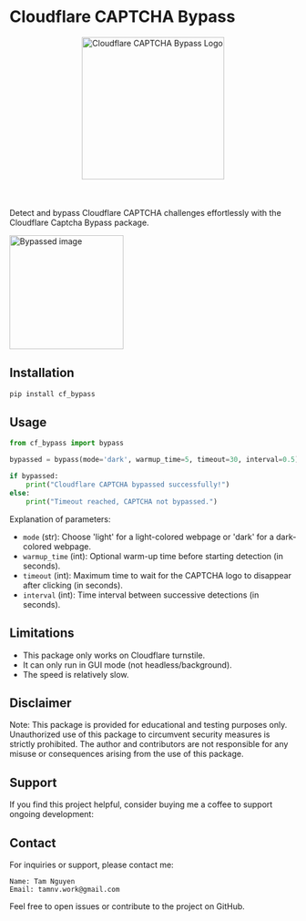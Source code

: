 # Cloudflare CAPTCHA Bypass

<div style="text-align: center; margin-bottom: 50px">
  <img src="./assets/cf_bypass_logo.png" alt="Cloudflare CAPTCHA Bypass Logo" width="250">
</div>

Detect and bypass Cloudflare CAPTCHA challenges effortlessly with the Cloudflare Captcha Bypass package.

<img src="./assets/cf_turnstile.gif" alt="Bypassed image" width="200">


## Installation

```bash
pip install cf_bypass
```

## Usage
```Python
from cf_bypass import bypass

bypassed = bypass(mode='dark', warmup_time=5, timeout=30, interval=0.5)

if bypassed:
    print("Cloudflare CAPTCHA bypassed successfully!")
else:
    print("Timeout reached, CAPTCHA not bypassed.")
```

Explanation of parameters:

- `mode` (str): Choose 'light' for a light-colored webpage or 'dark' for a dark-colored webpage.
- `warmup_time` (int): Optional warm-up time before starting detection (in seconds).
- `timeout` (int): Maximum time to wait for the CAPTCHA logo to disappear after clicking (in seconds).
- `interval` (int): Time interval between successive detections (in seconds).

## Limitations
- This package only works on Cloudflare turnstile.
- It can only run in GUI mode (not headless/background).
- The speed is relatively slow.

## Disclaimer
Note: This package is provided for educational and testing purposes only. Unauthorized use of this package to circumvent security measures is strictly prohibited. The author and contributors are not responsible for any misuse or consequences arising from the use of this package.

## Support
If you find this project helpful, consider buying me a coffee to support ongoing development:


## Contact
For inquiries or support, please contact me:
```
Name: Tam Nguyen
Email: tamnv.work@gmail.com
```

Feel free to open issues or contribute to the project on GitHub.